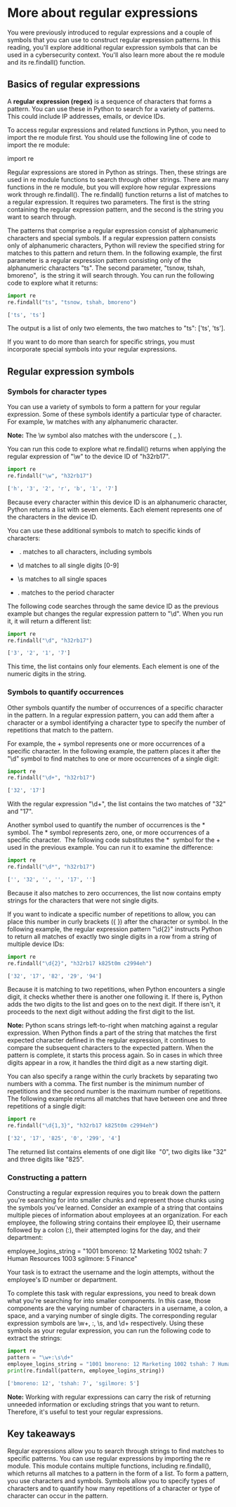 # More about regular expressions

You were previously introduced to regular expressions and a couple of symbols that you can use to construct regular expression patterns. In this reading, you'll explore additional regular expression symbols that can be used in a cybersecurity context. You'll also learn more about the re module and its re.findall() function.

## Basics of regular expressions

A **regular expression (regex)** is a sequence of characters that forms a pattern. You can use these in Python to search for a variety of patterns. This could include IP addresses, emails, or device IDs.

To access regular expressions and related functions in Python, you need to import the re module first. You should use the following line of code to import the re module:

import re

Regular expressions are stored in Python as strings. Then, these strings are used in re module functions to search through other strings. There are many functions in the re module, but you will explore how regular expressions work through re.findall(). The re.findall() function returns a list of matches to a regular expression. It requires two parameters. The first is the string containing the regular expression pattern, and the second is the string you want to search through.

The patterns that comprise a regular expression consist of alphanumeric characters and special symbols. If a regular expression pattern consists only of alphanumeric characters, Python will review the specified string for matches to this pattern and return them. In the following example, the first parameter is a regular expression pattern consisting only of the alphanumeric characters "ts". The second parameter, "tsnow, tshah, bmoreno",  is the string it will search through. You can run the following code to explore what it returns:



```python
import re
re.findall("ts", "tsnow, tshah, bmoreno")

['ts', 'ts']
```

The output is a list of only two elements, the two matches to "ts": ['ts', 'ts'].

If you want to do more than search for specific strings, you must incorporate special symbols into your regular expressions.

## Regular expression symbols

### Symbols for character types

You can use a variety of symbols to form a pattern for your regular expression. Some of these symbols identify a particular type of character. For example, \w matches with any alphanumeric character.

**Note:** The \w symbol also matches with the underscore ( _ ).

You can run this code to explore what re.findall() returns when applying the regular expression of "\w" to the device ID of "h32rb17".



```python
import re
re.findall("\w", "h32rb17")

['h', '3', '2', 'r', 'b', '1', '7']
```

Because every character within this device ID is an alphanumeric character, Python returns a list with seven elements. Each element represents one of the characters in the device ID.

You can use these additional symbols to match to specific kinds of characters:

-  . matches to all characters, including symbols

- \d matches to all single digits [0-9]

- \s matches to all single spaces 

- \. matches to the period character

The following code searches through the same device ID as the previous example but changes the regular expression pattern to "\d". When you run it, it will return a different list:



```python
import re
re.findall("\d", "h32rb17")

['3', '2', '1', '7']
```

This time, the list contains only four elements. Each element is one of the numeric digits in the string.

### Symbols to quantify occurrences

Other symbols quantify the number of occurrences of a specific character in the pattern. In a regular expression pattern, you can add them after a character or a symbol identifying a character type to specify the number of repetitions that match to the pattern.

For example, the + symbol represents one or more occurrences of a specific character. In the following example, the pattern places it after the "\d" symbol to find matches to one or more occurrences of a single digit:



```python
import re
re.findall("\d+", "h32rb17")

['32', '17']
```

With the regular expression "\d+", the list contains the two matches of "32" and "17".

Another symbol used to quantify the number of occurrences is the * symbol. The * symbol represents zero, one, or more occurrences of a specific character.  The following code substitutes the *  symbol for the + used in the previous example. You can run it to examine the difference:



```python
import re
re.findall("\d*", "h32rb17")

['', '32', '', '', '17', '']
```

Because it also matches to zero occurrences, the list now contains empty strings for the characters that were not single digits.

If you want to indicate a specific number of repetitions to allow, you can place this number in curly brackets ({ }) after the character or symbol. In the following example, the regular expression pattern "\d{2}" instructs Python to return all matches of exactly two single digits in a row from a string of multiple device IDs:



```python
import re
re.findall("\d{2}", "h32rb17 k825t0m c2994eh")

['32', '17', '82', '29', '94']
```

Because it is matching to two repetitions, when Python encounters a single digit, it checks whether there is another one following it. If there is, Python adds the two digits to the list and goes on to the next digit. If there isn't, it proceeds to the next digit without adding the first digit to the list.

**Note:** Python scans strings left-to-right when matching against a regular expression. When Python finds a part of the string that matches the first expected character defined in the regular expression, it continues to compare the subsequent characters to the expected pattern. When the pattern is complete, it starts this process again. So in cases in which three digits appear in a row, it handles the third digit as a new starting digit.

You can also specify a range within the curly brackets by separating two numbers with a comma. The first number is the minimum number of repetitions and the second number is the maximum number of repetitions. The following example returns all matches that have between one and three repetitions of a single digit:



```python
import re
re.findall("\d{1,3}", "h32rb17 k825t0m c2994eh")

['32', '17', '825', '0', '299', '4']
```

The returned list contains elements of one digit like  "0", two digits like "32" and three digits like "825".

### Constructing a pattern

Constructing a regular expression requires you to break down the pattern you're searching for into smaller chunks and represent those chunks using the symbols you've learned. Consider an example of a string that contains multiple pieces of information about employees at an organization. For each employee, the following string contains their employee ID, their username followed by a colon (:), their attempted logins for the day, and their department:

employee_logins_string = "1001 bmoreno: 12 Marketing 1002 tshah: 7 Human Resources 1003 sgilmore: 5 Finance"

Your task is to extract the username and the login attempts, without the employee's ID number or department.

To complete this task with regular expressions, you need to break down what you're searching for into smaller components. In this case, those components are the varying number of characters in a username, a colon, a space, and a varying number of single digits. The corresponding regular expression symbols are \w+, :, \s, and \d+ respectively. Using these symbols as your regular expression, you can run the following code to extract the strings:



```python
import re
pattern = "\w+:\s\d+"
employee_logins_string = "1001 bmoreno: 12 Marketing 1002 tshah: 7 Human Resources 1003 sgilmore: 5 Finance"
print(re.findall(pattern, employee_logins_string))

['bmoreno: 12', 'tshah: 7', 'sgilmore: 5']
```

**Note:** Working with regular expressions can carry the risk of returning unneeded information or excluding strings that you want to return. Therefore, it's useful to test your regular expressions.

## Key takeaways

Regular expressions allow you to search through strings to find matches to specific patterns. You can use regular expressions by importing the re module. This module contains multiple functions, including re.findall(), which returns all matches to a pattern in the form of a list. To form a pattern, you use characters and symbols. Symbols allow you to specify types of characters and to quantify how many repetitions of a character or type of character can occur in the pattern.

